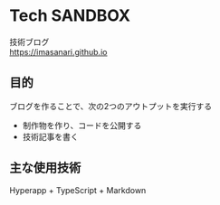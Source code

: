 # Tech SANDBOX

技術ブログ  
https://imasanari.github.io

## 目的

ブログを作ることで、次の2つのアウトプットを実行する

- 制作物を作り、コードを公開する
- 技術記事を書く

## 主な使用技術

Hyperapp + TypeScript + Markdown
